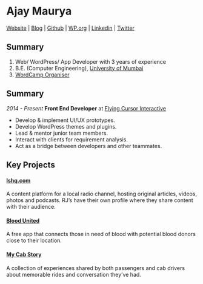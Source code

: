 # Ajay Maurya
[Website](http://www.ajmaurya.com/) | [Blog](https://ajmaurya.wordpress.com/) | [Github](https://github.com/ajmaurya99) | [WP.org](https://profiles.wordpress.org/ajmaurya) | [Linkedin](https://linkedin.com/in/ajaymauryaa) | [Twitter](https://twitter.com/aalootechie)

## Summary
1. Web/ WordPress/ App Developer with 3 years of experience
2. B.E. (Computer Engineering), [University of Mumbai](https://en.wikipedia.org/wiki/University_of_Mumbai)
3. [WordCamp Organiser](https://2017.mumbai.wordcamp.org/localhost/)

## Summary
*2014 - Present*  **Front End Developer** at  [Flying Cursor Interactive](http://flyingcursor.com/)
* Develop & implement UI/UX prototypes.
* Develop WordPress themes and plugins.
* Lead & mentor junior team members.
* Interact with clients for requirement analysis.
* Act as a bridge between developers and other teammates.

## Key Projects
#### [Ishq.com](https://www.ishq.com/)
A content platform for a local radio channel, hosting original articles, videos, photos and podcasts. RJ’s have their own profile where they share content with their audience.

#### [Blood United](https://play.google.com/store/apps/details?id=com.bloodunited.blood&hl=en)
A free app that connects those in need of blood with potential blood donors close to their location. 

#### [My Cab Story](http://mycabstory.com/)
A collection of experiences shared by both passengers and cab drivers about memorable rides and conversation they’ve had.
